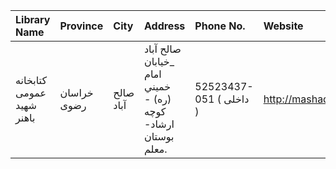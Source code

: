| Library Name              | Province    | City      | Address                                                                | Phone No.               | Website            |
|:--------------------------|:------------|:----------|:-----------------------------------------------------------------------|:------------------------|:-------------------|
| كتابخانه عمومی شهید باهنر | خراسان رضوی | صالح آباد | صالح آباد _خيابان امام خميني (ره) - كوچه ارشاد- بوستان معلم.           | 52523437-051 ( داخلی  ) | http://mashadpl.ir |
